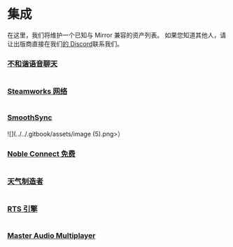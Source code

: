 # 集成

在这里，我们将维护一个已知与 Mirror 兼容的资产列表。 如果您知道其他人，请让出版商直接在我们[的 Discord](https://discord.gg/2BvnM4R)联系我们。

### [不和谐语音聊天](https://assetstore.unity.com/packages/tools/audio/dissonance-voice-chat-70078)<a href="#dissonance-voice-chat" id="dissonance-voice-chat"></a>

<div align="left">

<img src="../../.gitbook/assets/image (134).png" alt="">

</div>

### [Steamworks 网络](https://assetstore.unity.com/packages/tools/integration/steamworks-v2-complete-190316)<a href="#steamworks-networking" id="steamworks-networking"></a>

<div align="left">

<img src="../../.gitbook/assets/image (87).png" alt="">

</div>

### [SmoothSync](https://assetstore.unity.com/packages/tools/network/smooth-sync-96925)<a href="#smoothsync" id="smoothsync"></a>

![](../../.gitbook/assets/image (5).png>）

### [Noble Connect 免费](https://assetstore.unity.com/packages/tools/network/noble-connect-free-141599)<a href="#noble-connect-free" id="noble-connect-free"></a>

<div align="left">

<img src="../../.gitbook/assets/image (51).png" alt="">

</div>

### [天气制造者](https://assetstore.unity.com/packages/tools/particles-effects/weather-maker-unity-weather-system-sky-water-volumetric-clouds-a-60955)<a href="#weather-maker" id="weather-maker"></a>

<div align="left">

<img src="../../.gitbook/assets/image (73).png" alt="">

</div>

### [RTS 引擎](https://assetstore.unity.com/packages/templates/packs/rts-engine-79732)<a href="#rts-engine" id="rts-engine"></a>

<div align="left">

<img src="../../.gitbook/assets/image (107).png" alt="">

</div>

### [Master Audio Multiplayer](https://assetstore.unity.com/packages/tools/audio/master-audio-2022-aaa-sound-212962)<a href="#master-audio-multiplayer" id="master-audio-multiplayer"></a>

<div align="left">

<img src="../../.gitbook/assets/image (93).png" alt="">

</div>
